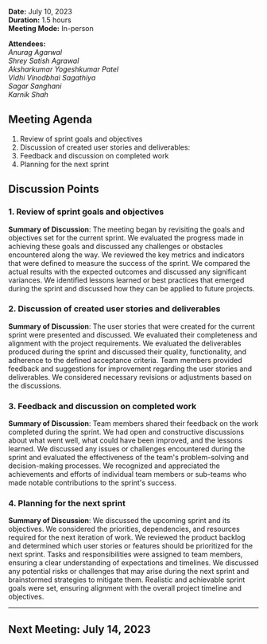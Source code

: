 **Date:** July 10, 2023  
**Duration:** 1.5 hours  
**Meeting Mode:** In-person    

**Attendees:**  
_Anurag Agarwal_  
_Shrey Satish Agrawal_  
_Aksharkumar Yogeshkumar Patel_  
_Vidhi Vinodbhai Sagathiya_  
_Sagar Sanghani_  
_Karnik Shah_  


## Meeting Agenda

1. Review of sprint goals and objectives
2. Discussion of created user stories and deliverables:
3. Feedback and discussion on completed work
4. Planning for the next sprint

## Discussion Points

### 1. Review of sprint goals and objectives

**Summary of Discussion**: The meeting began by revisiting the goals and objectives set for the current sprint. We evaluated the progress made in achieving these goals and discussed any challenges or obstacles encountered along the way. We reviewed the key metrics and indicators that were defined to measure the success of the sprint. We compared the actual results with the expected outcomes and discussed any significant variances. We identified lessons learned or best practices that emerged during the sprint and discussed how they can be applied to future projects.

### 2. Discussion of created user stories and deliverables

**Summary of Discussion**: The user stories that were created for the current sprint were presented and discussed. We evaluated their completeness and alignment with the project requirements. We evaluated the deliverables produced during the sprint and discussed their quality, functionality, and adherence to the defined acceptance criteria. Team members provided feedback and suggestions for improvement regarding the user stories and deliverables. We considered necessary revisions or adjustments based on the discussions.

### 3. Feedback and discussion on completed work

**Summary of Discussion**: Team members shared their feedback on the work completed during the sprint. We had open and constructive discussions about what went well, what could have been improved, and the lessons learned. We discussed any issues or challenges encountered during the sprint and evaluated the effectiveness of the team's problem-solving and decision-making processes. We recognized and appreciated the achievements and efforts of individual team members or sub-teams who made notable contributions to the sprint's success.

### 4. Planning for the next sprint

**Summary of Discussion**: We discussed the upcoming sprint and its objectives. We considered the priorities, dependencies, and resources required for the next iteration of work. We reviewed the product backlog and determined which user stories or features should be prioritized for the next sprint. Tasks and responsibilities were assigned to team members, ensuring a clear understanding of expectations and timelines. We discussed any potential risks or challenges that may arise during the next sprint and brainstormed strategies to mitigate them. Realistic and achievable sprint goals were set, ensuring alignment with the overall project timeline and objectives.

---


## Next Meeting: July 14, 2023
